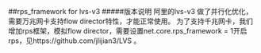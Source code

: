 ##rps_framework for lvs-v3
#####版本说明
阿里的lvs-v3 做了并行化优化，需要万兆网卡支持flow director特性，才能正常使用。
为了支持千兆网卡，我们增加rps框架，模拟flow director，需要设置net.core.rps_framework = 1开启rps，见https://github.com/jlijian3/LVS 。
